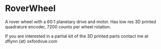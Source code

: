 # RoverWheel
A rover wheel with a 60:1 planetary drive and motor.
Has low res 3D printed quadrature encoder, 7200 counts per wheel rotation.

If you are interested in a partial kit of the 3D printed parts contact me at dflynn (at) oxfordvue.com
